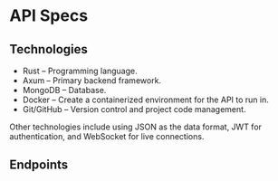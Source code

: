 # API Specs

## Technologies

- Rust – Programming language.
- Axum – Primary backend framework.
- MongoDB – Database.
- Docker – Create a containerized environment for the API to run in.
- Git/GitHub – Version control and project code management.

Other technologies include using JSON as the data format, JWT for authentication, and WebSocket for live connections.

## Endpoints
